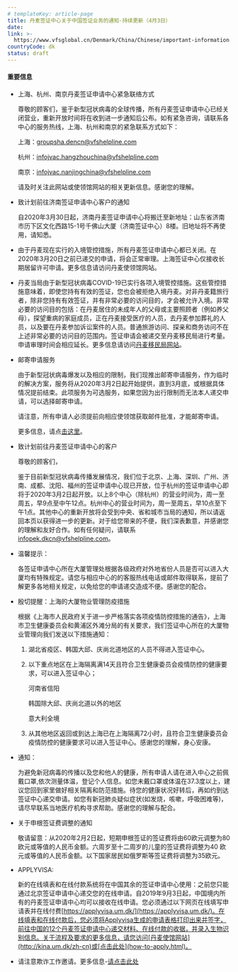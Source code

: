 ```yaml
---
# templateKey: article-page
title: 丹麦签证中心关于中国签证业务的通知-持续更新（4月3日）
date: 
link: >-
  https://www.vfsglobal.cn/Denmark/China/Chinese/important-information.html
countryCode: dk
status: draft
---
```

<div class="content_div">

#### 重要信息

*   上海、杭州、南京丹麦签证申请中心紧急联络方式

    尊敬的顾客们，鉴于新型冠状病毒的全球传播，所有丹麦签证申请中心已经关闭营业，重新开放时间将在收到进一步通知后公布。如有紧急咨询，请联系各中心的服务热线，上海、杭州和南京的紧急联系方式如下：

    上海：[groupsha.dencn@vfshelpline.com](mailto:groupsha.dencn@vfshelpline.com)

    杭州：[infojvac.hangzhouchina@vfshelpline.com](mailto:infojvac.hangzhouchina@vfshelpline.com)

    南京：[infojvac.nanjingchina@vfshelpline.com](mailto:infojvac.nanjingchina@vfshelpline.com)

    请及时关注此网站或使领馆网站的相关更新信息。感谢您的理解。

*   <span class="semibold">致计划前往济南签证申请中心客户的通知</span>

    自2020年3月30日起，济南丹麦签证申请中心将搬迁至新地址：山东省济南市历下区文化西路15-1号千佛山大厦（济南签证中心）8楼。旧地址将不再使用，请知悉。

*   由于丹麦现在实行的入境管控措施，所有丹麦签证申请中心都已关闭。在2020年3月20日之前已递交的申请，将会正常审理。上海签证中心仅接收长期居留许可申请。更多信息请访问丹麦使领馆网站。
*   丹麦当局由于新型冠状病毒COVID-19已实行各项入境管控措施。这些管控措施意味着，即使您持有有效的签证，您也会被拒绝入境丹麦。对非丹麦籍旅行者，除非您持有有效签证，并有非常必要的访问目的，才会被允许入境。非常必要的访问目的包括：在丹麦居住的未成年人的父母或主要照顾者（例如养父母），探望重病的家庭成员，正在丹麦接受医疗的人员，去丹麦参加葬礼的人员，以及要在丹麦参加诉讼案件的人员。普通旅游访问、探亲和商务访问不在上述非常必要的访问目的范围内。签证申请会被递交至丹麦移民局进行考量。申请审理时间会相应延长。更多信息请访问[丹麦移民局网站](https://www.nyidanmark.dk/en-GB)。
*   <span class="semibold">邮寄申请服务</span>

    由于新型冠状病毒爆发以及相应的限制，我们现推出邮寄申请服务，作为临时的解决方案，服务将从2020年3月2日起开始提供，直到3月底，或根据具体情况提前结束。此项服务为可选服务，如果您因为出行限制而无法本人递交申请，可以选择邮寄申请。

    请注意，所有申请人必须提前向相应使领馆获取邮件批准，才能邮寄申请。

    更多信息，请点[击这里](pdf/postal-application.pdf)。

*   <span class="semibold">致计划前往丹麦签证申请中心的客户</span>

    尊敬的顾客们，

    鉴于目前新型冠状病毒传播发展情况，我们位于北京、上海、深圳、广州、济南、成都、沈阳、福州的签证申请中心现已开放，位于杭州的签证申请中心即将于2020年3月2日起开放。以上8个中心（除杭州）的营业时间为，周一至周五，早9点至中午12点。杭州中心的营业时间为，周一至周五，早10点至下午1点。其他中心的重新开放将会受到中央、省和城市当局的通知，所以请返回本页以获得进一步的更新。对于给您带来的不便，我们深表歉意，并感谢您的理解和友好合作。如有任何疑问，请联系 [infopek.dkcn@vfshelpline.com](mailto:infopek.dkcn@vfshelpline.com)。

*   <span class="semibold">温馨提示：</span>

    各签证申请中心所在大厦管理处根据各级政府对外地省份人员是否可以进入大厦均有特殊规定。请您与相应中心的的客服热线电话或邮件取得联系，提前了解更多各地相关规定，以免给您的申请递交造成不便。感谢您的配合。

*   <span class="semibold">殷切提醒：上海的大厦物业管理防疫措施</span>

    根据《上海市人民政府关于进一步严格落实各项疫情防控措施的通告》，上海市卫生健康委员会和黄浦区外滩分局的有关要求，我们签证中心所在的大厦物业管理向我们发送以下措施通知：

    1.  湖北省疫区、韩国大邱、庆尚北道地区的人员不得进入签证中心。
    2.  以下重点地区在上海隔离满14天且符合卫生健康委员会疫情防控的健康要求，可以进入签证中心；

        河南省信阳

        韩国除大邱、庆尚北道以外的地区

        意大利全境

    3.  从其他地区返回或到达上海已在上海隔离72小时，且符合卫生健康委员会疫情防控的健康要求可以进入签证中心。感谢您的理解，身心安康。
*   <span class="semibold">通知：</span>

    为避免新冠病毒的传播以及您和他人的健康，所有申请人请在进入中心之前佩戴口罩,依次测量体温，登记个人信息。如您未戴口罩或体温在37.3度以上，建议您回到家里做好相关隔离和防范措施。待您的健康状况好转后，再如约到达签证中心递交申请。如您有新冠肺炎疑似症状(如发烧，咳嗽，呼吸困难等)，请尽早联系当地医疗机构寻求帮助。感谢您的理解与配合。

*   <span class="semibold">关于申根签证费调整的通知</span>

    敬请留意：从2020年2月2日起，短期申根签证的签证费将由60欧元调整为80欧元或等值的人民币金额。六周岁至十二周岁的儿童的签证费将调整为40 欧元或等值的人民币金额。以下国家居民如俄罗斯等签证费将调整为35欧元。

*   APPLYVISA:

    新的在线填表和在线付款系统将在中国其余的签证申请中心使用：之前您只能通过北京签证申请中心递交您的在线申请。自2019年9月3日起，中国境内所有的丹麦签证申请中心均可以接收在线申请。您必须通过以下网页在线填写申请表并在线付费[https://applyvisa.um.dk/](https://applyvisa.um.dk/)。在线填表和在线付款后，您必须将Applyvisa生成的申请表格打印出来并签字，前往中国的12个丹麦签证申请中心递交材料、在线付款的收据，并录入生物识别信息。关于流程及要求的更多信息，请您访问[丹麦使馆网站](http://kina.um.dk/zh-cn)或[点击此处](how-to-apply.html)。

*   请注意欺诈工作邀请。更多信息-[请点击此处](terms-and-conditions.html#a5)

</div>
